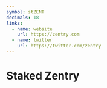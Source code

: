```yaml
---
symbol: stZENT
decimals: 18
links:
  - name: website
    url: https://zentry.com
  - name: twitter
    url: https://twitter.com/zentry
---
```


# Staked Zentry
